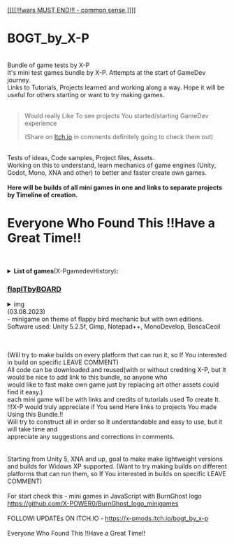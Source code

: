 [[[[[!!!wars MUST END!!! - common sense.]]]]](https://en.wikipedia.org/wiki/List_of_ongoing_armed_conflicts)
# BOGT_by_X-P
<br>Bundle of game tests by X-P
<br>It's mini test games bundle by X-P. Attempts at the start of GameDev journey.
<br>Links to Tutorials, Projects learned and working along a way. Hope it will be useful for others starting or want to try making games.  
<br><p></p>

><p>Would really Like To see projects You started/starting GameDev experience</p>(Share on <a href = "https://x-pmods.itch.io/bogt_by_x-p">Itch.io</a> in comments definitely going  to check them out)<br>

<br>Tests  of ideas, Code samples, Project files, Assets. 
<br>Working on this to understand, learn mechanics of game engines (Unity, Godot, Mono, XNA and other) to better and faster create own games.
<br><br><b>Here will be builds of all mini games in one and links to separate projects by Timeline of creation.</b>

# Everyone Who Found This !!Have a Great Time!!
<br><details><summary><b>List of games</b>(X-PgamedevHistory)<b>:</b></summary>
<br>(2018)swf_greating_cards
<br>(2020)XNA - <b>["Vengeful Grey Guy"]</b><br>(**WorkInProgress**. _2Dminigame_ test platformer)
<br>(2020)Stencyl - <b>["REBITH/DETH"]</b> <br>(**WorkInProgress**, _2Dminigame_), 
<br>(2021)Stencyl - <b>["VLchar"]</b> <br>(**WorkInProgress**, _2Dconstructor_ mini platformer)
<br>(09.2022)HaxeFlixel- <b>["Wolverine Hug(arcade)"]</b> <br>(**WorkInProgress**, alpha _2Dminigame_ ) 
<br>(09.2022)Unity5 -  ["Wolverine Hug"] <br>(**WorkInProgress**, alpha _3Dminigame_, from moded Unity Standart Assets)
<br>(12.2022)Unity5 -  ["D-CY"] <br>(**WorkInProgress**, _2Dfullgame_ idea work on DEMO)
<br>(05.2023)JavaScript - [BG jumping]  <br>(**Completed**(as is), _2Dminigame_ chrome dino remake)
<br>(05.2023)Pyton, PyGame -  ### Color Switch Arcade  <br>(**Completed**(as is), _2Dminigame_), 
<br>(05.2023)Pyton, PyGame - ### Bandera Goose <br>(**WorkInProgress**, alpha, _2Dminigame_ from GOIT free webinar)
<br>Unity5 - ### "Wolverine Hug" <br>(**WorkInProgress**, Update)
<br>(05.2023)Pyton turtle - ### Purple Xsnake  <br>(**WorkInProgress**, _2Dminigame_, snake remake)
<br>Unity5 - ### "Wolverine Hug" <br>(**WorkInProgress**, Update)
<br>(05.2023)JavaScript - ### bg_js_snake_  <br>(**Completed**(as is), _2Dminigame_, snake remake)
<br>Unity5 - ### "Wolverine Hug" <br>(**WorkInProgress**, Update)
<br>(05.2023)JavaScript - ### bg_js_match  <br>(**Completed**(as is), _2Dminigame_, remake concentration, match, pairs )
<br>Unity5 - ### "Wolverine Hug" <br>(**WorkInProgress**, Update)
<br>(24.06.2023)Unity5 - ### "Purple Xsnake" <br>(**WorkInProgress**,  _2Dminigame_ python test snake remake)
<br>(02.07.2023)Unity5-2018 - ### "sqrBaskBall" <br>(**Completed**(as is) _2Dminigame_,  shoot ball in basket)
<br>(05.07.2023)Unity5 - ### "BDH" <br>(**WorkInProgress**, _3Dminigame_, build destroy harvest)
<br>(06.07.2023)Unity5 - ### "JumpRPG" <br>(**WorkInProgress**, _3Dminigame_, testing ways of making controlable  jumps, and bouncing)
<br>(11.07.2023)Godot 1 - ### "flapITbyBoard" <br>(**WorkInProgress**,  _2Dminigame_, flapping bird with EDITS)
<br>(12.07.2023)Unity5 - ### [flapITbyBOARD](https://github.com/X-POWER0/BOGT_by_X-P/tree/main/2D/flapITbyBOARD)<br>(**Completed**(as is),  _2Dminigame_, flapping bird with EDITS)
<br>(15.07.2023)Unity5 - ### "BiggerCar" <br>(**WorkInProgress**, _2Dminigame_, arcade)
<br>Unity5 - ### "SAEPUM" <br>(**WorkInProgress**, _3Dminigame_, "Standart Assets Example Project Unity MOD", add fighting, shooting, ride car etc)
<br>(18.07.2023)Unity5 - ### "DXquad" <br>(**WorkInProgress**, alpha _3Dminigame_, shooting inspired DeuseEx HR atmosphere)
<br>(28.07.2023)Unity5 - ### "2dplatformX" <br>(**WorkInProgress**, _2Dminigame_, basic platformer characters gave supernatural powers)
</details>

### [flapITbyBOARD ](https://github.com/X-POWER0/BOGT_by_X-P/tree/main/2D/flapITbyBOARD)
<details><summary>img</summary><img src ="https://github.com/X-POWER0/BOGT_by_X-P/blob/main/2D/flapITbyBOARD/Project/Assets/IMG/Splash.png"></details>
(03.08.2023)
<br> - minigame on theme of flappy bird mechanic but with own editions.
<br>Software used: Unity 5.2.5f, Gimp, Notepad++, MonoDevelop, BoscaCeoil

<br><br>(Will try to make builds on every platform that can run it, so If You interested in build on specific LEAVE COMMENT)
<br>All code can be downloaded and reused(with or without crediting X-P, but It would be nice to add link to this bundle, so anyone who <br>would like to fast make own game just by replacing art other assets could find it easy.)
<br>each mini game will be with links and credits of tutorials used To create It.
<br>!!!X-P would truly appreciate if You send  Here links to projects You made Using this Bundle.!!
<br>Will try to construct all in order so It understandable and easy to use, but it will take time and 
<br>appreciate any suggestions and corrections  in comments.
<br>
<br>
<br>Starting from Unity 5, XNA and up, goal to make make lightweight versions and builds for Widows XP supported.
(Want to try making builds on different platforms that can run them, so If You interested in builds on specific LEAVE COMMENT)
<br>
<br>For start check this - mini games in JavaScript with BurnGhost logo
<br>https://github.com/X-POWER0/BurnGhost_logo_minigames
<br>
<br> FOLLOWI UPDATEs ON ITCH.IO - https://x-pmods.itch.io/bogt_by_x-p<br>
<br>Everyone Who Found This !!Have a Great Time!!
